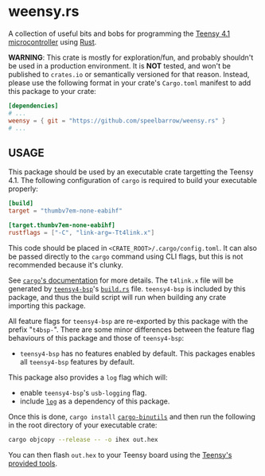 # weensy.rs

A collection of useful bits and bobs for programming the 
[Teensy 4.1 microcontroller](https://www.pjrc.com/store/teensy41.html) using [Rust](https://rust-lang.org).

**WARNING**:
This crate is mostly for exploration/fun, and probably shouldn't be used in a production environment. It is **NOT**
tested, and won't be published to `crates.io` or semantically versioned for that reason. Instead, please use the 
following format in your crate's `Cargo.toml` manifest to add this package to your crate:
```toml
[dependencies]
# ...
weensy = { git = "https://github.com/speelbarrow/weensy.rs" }
# ...
```

## USAGE
This package should be used by an executable crate targetting the Teensy 4.1. The following configuration of `cargo` 
is required to build your executable properly:
```toml
[build]
target = "thumbv7em-none-eabihf"

[target.thumbv7em-none-eabihf]
rustflags = ["-C", "link-arg=-Tt4link.x"]
```
This code should be placed in `<CRATE_ROOT>/.cargo/config.toml`. It can also be passed directly to the `cargo` command
using CLI flags, but this is not recommended because it's clunky.

See [`cargo`'s documentation](https://doc.rust-lang.org/cargo/reference/config.html) for more details. The `t4link.x`
file will be generated by [`teensy4-bsp`](https://docs.rs/teensy4-bsp/latest/teensy4_bsp/)'s
[`build.rs`](https://github.com/mciantyre/teensy4-rs/blob/master/build.rs) file. `teensy4-bsp` is included by this
package, and thus the build script will run when building any crate importing this package. 

All feature flags for `teensy4-bsp` are re-exported by this package with the prefix "`t4bsp-`".
There are some minor differences between the feature flag behaviours of this package and those of `teensy4-bsp`:
- `teensy4-bsp` has no features enabled by default. This packages enables all `teensy4-bsp` features by default. 

This package also provides a `log` flag which will:
- enable `teensy4-bsp`'s `usb-logging` flag.
- include [`log`](https://docs.rs/log/latest/log/) as a dependency of this package.

Once this is done, `cargo install` [`cargo-binutils`](https://github.com/mciantyre/teensy4-rs/blob/master/build.rs) and
then run the following in the root directory of your executable crate:
```sh
cargo objcopy --release -- -o ihex out.hex
```

You can then flash `out.hex` to your Teensy board using the
[Teensy's provided tools](https://www.pjrc.com/teensy/loader.html).
